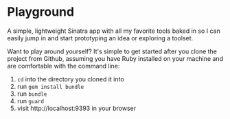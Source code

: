 # Playground

A simple, lightweight Sinatra app with all my favorite tools baked in so I can easily jump in and start prototyping an idea or exploring a toolset.

Want to play around yourself? It's simple to get started after you clone the project from Github, assuming you have Ruby installed on your machine and are comfortable with the command line:

1. `cd` into the directory you cloned it into
2. run `gem install bundle`
3. run `bundle`
4. run `guard`
5. visit http://localhost:9393 in your browser